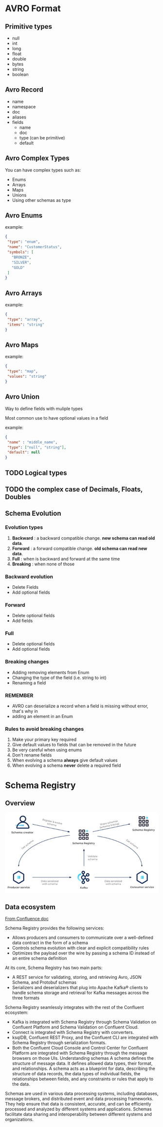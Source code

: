 # AVRO Format

## Primitive types 
- null
- int
- long
- float
- double
- bytes
- string
- boolean

## Avro Record
- name
- namespace
- doc
- aliases
- fields
  - name
  - doc
  - type (can be primitive)
  - default 

## Avro Complex Types

You can have complex types such as:
- Enums
- Arrays
- Maps
- Unions
- Using other schemas as type
## Avro Enums

example:
 ````json
 {
  "type": "enum",
  "name": "CustomerStatus",
  "symbols": [
    "BRONZE",
    "SILVER",
    "GOLD"
  ]
}
 ````

## Avro Arrays
example:
 ````json
 {
  "type": "array",
  "items": "string"
}
 ````

## Avro Maps
example:
 ````json
 {
  "type": "map",
  "values": "string"
}
 ````


## Avro Union
Way to define fields with muliple types

Most common use to have optional values in a field

example:

 ````json
 {
  "name" : "middle_name",
  "type": ["null", "string"],
  "default": null
}
 ````

## TODO Logical types

## TODO the complex case of Decimals, Floats, Doubles

## Schema Evolution
### Evolution types
1. **Backward** : a backward compatible change. **new schema can read old data**.
2. **Forward** :  a forward compatible change. **old schema can read new data**.
3. **Full** : when is backward and forward at the same time
4. **Breaking** : when none of those

### Backward evolution
- Delete Fields
- Add optional fields 
### Forward
- Delete optional fields
- Add fields
### Full
- Delete optional fields
- Add optional fields

### Breaking changes
- Adding removing elements from Enum
- Changing the type of the field (i.e. string to int)
- Renaming a field


### REMEMBER
- AVRO can deserialize a record when a field is missing without error, that's why in 
- adding an element in an Enum

### Rules to avoid breaking changes
1. Make your primary key required
2. Give default values to fields that can be removed in the future
3. Be very careful when using enums
4. Don't rename fields
5. When evolving a schema **always** give default values
6. When evolving a schema **never** delete a required field

# Schema Registry

## Overview

![Overview](06-schema-images/schema-registry-ecosystem.png)

## Data ecosystem
[From Confluence doc](https://docs.confluent.io/platform/current/schema-registry/index.html)

Schema Registry provides the following services:

- Allows producers and consumers to communicate over a well-defined data contract in the form of a schema
- Controls schema evolution with clear and explicit compatibility rules
- Optimizes the payload over the wire by passing a schema ID instead of an entire schema definition

At its core, Schema Registry has two main parts:
- A REST service for validating, storing, and retrieving Avro, JSON Schema, and Protobuf schemas
- Serializers and deserializers that plug into Apache Kafka® clients to handle schema storage and retrieval for Kafka messages across the three formats

Schema Registry seamlessly integrates with the rest of the Confluent ecosystem:
- Kafka is integrated with Schema Registry through Schema Validation on Confluent Platform and Schema Validation on Confluent Cloud.
- Connect is integrated with Schema Registry with converters.
- ksqlDB, Confluent REST Proxy, and the Confluent CLI are integrated with Schema Registry through serialization formats.
- Both the Confluent Cloud Console and Control Center for Confluent Platform are integrated with Schema Registry through the message browsers on those UIs.
Understanding schemas
A schema defines the structure of message data. It defines allowed data types, their format, and relationships. A schema acts as a blueprint for data, describing the structure of data records, the data types of individual fields, the relationships between fields, and any constraints or rules that apply to the data.

Schemas are used in various data processing systems, including databases, message brokers, and distributed event and data processing frameworks. They help ensure that data is consistent, accurate, and can be efficiently processed and analyzed by different systems and applications. Schemas facilitate data sharing and interoperability between different systems and organizations.